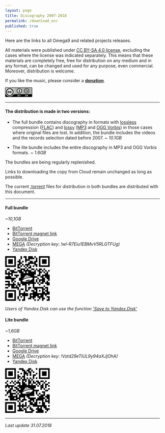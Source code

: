 ```yaml
---
layout: page
title: Discography 2007-2018
permalink: /download_en/
published: true
---
```

Here are the links to all Omega9 and related projects releases.

All materials were published under [CC BY-SA 4.0 license][1], excluding the cases where the license was indicated separately. This means that these materials are completely free, free for distribution on any medium and in any format, can be changed and used for any purpose, even commercial. Moreover, distribution is welcome.

If you like the music, please consider a [**donation**](/donation/).

![](./images/CC_BY-SA_4.0.png "CC BY-SA 4.0")

-----

#### The distribution is made in two versions:

- The full bundle contains discography in formats with [lossless][2] compression ([FLAC][3]) and [lossy][4] ([MP3][5] and [OGG Vorbis][6]) in those cases where original files are lost. In addition, the bundle includes the videos and the records selection dated before 2007.
*~ 10.1GB*

- The lite bundle includes the entire discography in MP3 and OGG Vorbis formats. *~ 1.6GB*

The bundles are being regularly replenished.

Links to downloading the copy from Cloud remain unchanged as long as possible.

The current [.torrent][8] files for distribution in both bundles are distributed with this document.

-----

#### Full bundle
*~10,1GB*

- [BitTorrent][10]
- [BitTorrent magnet link](magnet:?xt=urn:btih:upeuaplx6arn3l5ux22sgvwkfl5dpwro&dn=Omega9%20%28%2707-%2718%29&tr=udp%3A%2F%2Ftracker.internetwarriors.net%3A1337%2Fannounce)
- [Google Drive](https://drive.google.com/open?id=1igFyoboxf0q11JQBk1M887zqzPpQjY6K)
- [MEGA](https://mega.nz/#F!hFExDKzS) *(Decryption key: !wl-R7Eiu1EBMvV5RLGTFUg)*
- [Yandex Disk][9]

![](./images/YaDisk_Full_QR.png)

*Users of Yandex.Disk can use the function ['Save to Yandex.Disk'][15]*

#### Lite bundle
*~1,6GB*

- [BitTorrent][13]
- [BitTorrent magnet link](magnet:?xt=urn:btih:cai5yaju2gumoejzyhhtnkyu6ulhq353&dn=Omega9%20%28%2707-%2718%29%20%5BMP3%5D&tr=udp%3A%2F%2Ftracker.internetwarriors.net%3A1337%2Fannounce)
- [Google Drive](https://drive.google.com/open?id=1gOLWOXC-gGgEKL3Yx8nyP8-Z1Sz-OEbV)
- [MEGA](https://mega.nz/#F!kEUXECwL) *(Decryption key: !Vstd29eTlUL9y94aXJjOhA)*
- [Yandex Disk][12]

![](./images/YaDisk_Lite_QR.png)

-----
*Last update 31.07.2018*

[1]: https://creativecommons.org/licenses/by-sa/4.0/
[2]: https://en.wikipedia.org/wiki/Lossless_compression
[3]: https://en.wikipedia.org/wiki/FLAC
[4]: https://en.wikipedia.org/wiki/Lossy_compression
[5]: https://en.wikipedia.org/wiki/MP3
[6]: https://en.wikipedia.org/wiki/Vorbis
[8]: https://en.wikipedia.org/wiki/Torrent_file
[9]: https://yadi.sk/d/4sGQknzWKP5ej
[10]: ./torrents/Omega9_-_Discography_(2007-2018)_FULL.torrent
[12]: https://yadi.sk/d/_nuSJCMwriLh6
[13]: ./torrents/Omega9_-_Discography_(2007-2018)_LITE.torrent
[15]: https://yandex.ru/support/disk/uploading.xml#upload-copy
